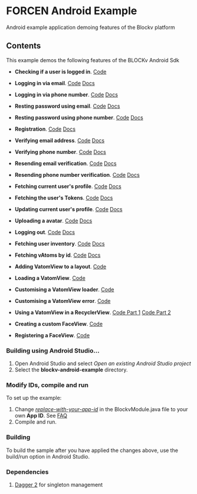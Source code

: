 FORCEN Android Example
======================

Android example application demoing features of the Blockv platform

<h2>Contents</h2>

This example demos the following features of the BLOCKv Android Sdk

* **Checking if a user is logged in**. [Code](./app/src/main/java/io/blockv/example/feature/landing/LandingPresenterImpl.java#L18)

* **Logging in via email**. [Code](./app/src/main/java/io/blockv/example/feature/login/email/LoginEmailPresenterImpl.java#L22) [Docs](https://developer.blockv.io/docs/reference/v1/android/user/login)

* **Logging in via phone number**. [Code](./app/src/main/java/io/blockv/example/feature/login/phone/LoginPhonePresenterImpl.java#L21) [Docs](https://developer.blockv.io/docs/reference/v1/android/user/login)

* **Resting password using email**. [Code](./app/src/main/java/io/blockv/example/feature/login/email/LoginEmailPresenterImpl.java#L40) [Docs](https://developer.blockv.io/docs/reference/v1/android/user/reset-token)

* **Resting password using phone number**. [Code](./app/src/main/java/io/blockv/example/feature/login/phone/LoginPhonePresenterImpl.java#L38) [Docs](https://developer.blockv.io/docs/reference/v1/android/user/reset-token)

* **Registration**. [Code](./app/src/main/java/io/blockv/example/feature/register/RegisterPresenterImpl.java#L27) [Docs](https://developer.blockv.io/docs/reference/v1/android/user/register)

* **Verifying email address**. [Code](./app/src/main/java/io/blockv/example/feature/verify/email/VerifyEmailPresenterImpl.java#L30) [Docs](https://developer.blockv.io/docs/reference/v1/android/user/verify-token)

* **Verifying phone number**. [Code](./app/src/main/java/io/blockv/example/feature/verify/phone/VerifyPhonePresenterImpl.java#L29) [Docs](https://developer.blockv.io/docs/reference/v1/android/user/verify-token)

* **Resending email verification**. [Code](./app/src/main/java/io/blockv/example/feature/verify/email/VerifyEmailPresenterImpl.java#L46) [Docs](https://developer.blockv.io/docs/reference/v1/android/user/reset-user-token-verification)


* **Resending phone number verification**. [Code](./app/src/main/java/io/blockv/example/feature/verify/phone/VerifyPhonePresenterImpl.java#L45) [Docs](https://developer.blockv.io/docs/reference/v1/android/user/reset-user-token-verification)

* **Fetching current user's profile**. [Code](./app/src/main/java/io/blockv/example/feature/profile/ProfilePresenterImpl.java#L47) [Docs](https://developer.blockv.io/docs/reference/v1/android/user/get-profile)

* **Fetching the user's Tokens**. [Code](./app/src/main/java/io/blockv/example/feature/profile/ProfilePresenterImpl.java#L52) [Docs](https://developer.blockv.io/docs/reference/v1/android/user/get-user-tokens)

* **Updating current user's profile**. [Code](./app/src/main/java/io/blockv/example/feature/profile/ProfilePresenterImpl.java#L87) [Docs](https://developer.blockv.io/docs/reference/v1/android/user/update-profile)

* **Uploading a avatar**. [Code](./app/src/main/java/io/blockv/example/feature/profile/ProfilePresenterImpl.java#L157) [Docs](https://developer.blockv.io/docs/reference/v1/android/user/upload-avatar)

* **Logging out**. [Code](./app/src/main/java/io/blockv/example/feature/profile/ProfilePresenterImpl.java#L127) [Docs](https://developer.blockv.io/docs/reference/v1/android/user/logout)

* **Fetching user inventory**. [Code](./app/src/main/java/io/blockv/example/feature/inventory/InventoryPresenterImpl.java#L61) [Docs](https://developer.blockv.io/docs/reference/v1/android/user/vatom/inventory)

* **Fetching vAtoms by id**. [Code](./app/src/main/java/io/blockv/example/feature/activated/ActivatedPresenterImpl.java#L34) [Docs](https://developer.blockv.io/docs/reference/v1/android/user/vatom/get-by-id)

* **Adding VatomView to a layout**. [Code](./app/src/main/res/layout/activity_vatom_activated.xml#L53)

* **Loading a VatomView**. [Code](./app/src/main/java/io/blockv/example/support/LiveVatomView.java#L84)

* **Customising a VatomView loader**. [Code](./app/src/main/java/io/blockv/example/support/LiveVatomView.java#L86)

* **Customising a VatomView error**. [Code](./app/src/main/java/io/blockv/example/support/LiveVatomView.java#L87)

* **Using a VatomView in a RecyclerView**.  [Code Part 1](./app/src/main/java/io/blockv/example/feature/inventory/InventoryAdapter.java#L56) [Code Part 2](./app/src/main/java/io/blockv/example/feature/inventory/InventoryViewHolder.java#L36)

* **Creating a custom FaceView**. [Code](./app/src/main/java/io/blockv/example/utils/ImageFaceView.java)

* **Registering a FaceView**. [Code](./app/src/main/java/io/blockv/example/BlockvModule.java#L31)


<h3>Building using Android Studio...</h3>

1. Open Android Studio and select *Open an existing Android Studio project*
1. Select the **blockv-android-example** directory.

<h3>Modify IDs, compile and run</h3>

To set up the example:

1. Change [*replace-with-your-app-id*](./app/src/main/java/io/blockv/example/BlockvModule.java#L30) in the BlockvModule.java file to your own **App ID**. See [FAQ](https://developer.blockv.io/docs/faq)
1. Compile and run.

<h3>Building</h3>
To build the sample after you have applied the changes above, use the build/run option in Android Studio.

<h3>Dependencies</h3>

1. [Dagger 2](https://github.com/google/dagger) for singleton management
